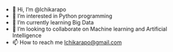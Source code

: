 - 👋 Hi, I’m @lchikarapo
- 👀 I’m interested in Python programming
- 🌱 I’m currently learning Big Data
- 💞️ I’m looking to collaborate on Machine learning and Artificial Intelligence
- 📫 How to reach me lchikarapo@gmail.com

<!---
lchikarapo/lchikarapo is a ✨ special ✨ repository because its `README.md` (this file) appears on your GitHub profile.
You can click the Preview link to take a look at your changes.
--->
